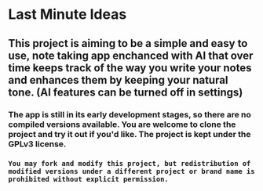 # Last Minute Ideas

## This project is aiming to be a simple and easy to use, note taking app enchanced with AI that over time keeps track of the way you write your notes and enhances them by keeping your natural tone. (AI features can be turned off in settings)

### The app is still in its early development stages, so there are no compiled versions available. You are welcome to clone the project and try it out if you'd like. The project is kept under the GPLv3 license.

### `You may fork and modify this project, but redistribution of modified versions under a different project or brand name is prohibited without explicit permission.`
